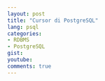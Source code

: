 ```yaml
---
layout: post
title: "Cursor di PostgreSQL"
lang: psql
categories:
- RDBMS
- PostgreSQL
gist: 
youtube: 
comments: true
---
```


